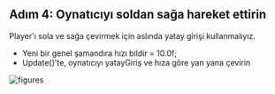 ## Adım 4: Oynatıcıyı soldan sağa hareket ettirin

Player'ı sola ve sağa çevirmek için aslında yatay girişi kullanmalıyız.
  
- Yeni bir genel şamandıra hızı bildir = 10.0f;
- Update()'te, oynatıcıyı yatayGiriş ve hıza göre yan yana çevirin

![figures]()
